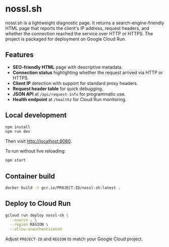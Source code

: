# nossl.sh

nossl.sh is a lightweight diagnostic page. It returns a search-engine-friendly HTML
page that reports the client's IP address, request headers, and whether the connection reached the service over HTTP or HTTPS.
The project is packaged for deployment on Google Cloud Run.

## Features

- **SEO-friendly HTML** page with descriptive metadata.
- **Connection status** highlighting whether the request arrived via HTTP or HTTPS.
- **Client IP** detection with support for standard proxy headers.
- **Request header table** for quick debugging.
- **JSON API** at `/api/request-info` for programmatic use.
- **Health endpoint** at `/healthz` for Cloud Run monitoring.

## Local development

```bash
npm install
npm run dev
```

Then visit [http://localhost:8080](http://localhost:8080).

To run without live reloading:

```bash
npm start
```

## Container build

```bash
docker build -t gcr.io/PROJECT-ID/nossl-sh:latest .
```

## Deploy to Cloud Run

```bash
gcloud run deploy nossl-sh \
  --source . \
  --region REGION \
  --allow-unauthenticated
```

Adjust `PROJECT-ID` and `REGION` to match your Google Cloud project.
